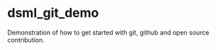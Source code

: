 # dsml_git_demo

Demonstration of how to get started with git, github and open source contribution.

